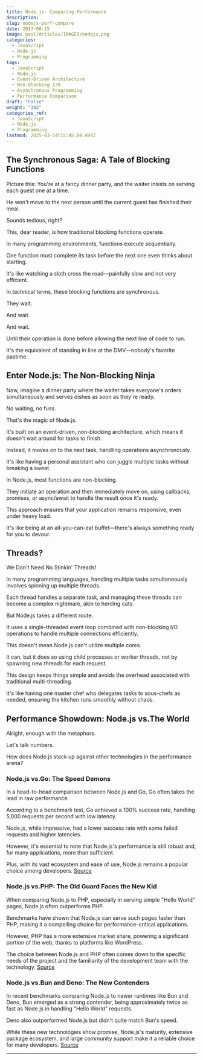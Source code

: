 ```yaml
---
title: Node.js- Comparing Performance
description: 
slug: nodejs-perf-compare
date: 2017-08-15
image: post/Articles/IMAGES/nodejs.png
categories:
  - JavaScript
  - Node.js
  - Programming
tags:
  - JavaScript
  - Node.js
  - Event-Driven Architecture
  - Non-Blocking I/O
  - Asynchronous Programming
  - Performance Comparison
draft: "False"
weight: "342"
categories_ref:
  - JavaScript
  - Node.js
  - Programming
lastmod: 2025-03-14T15:45:04.498Z
---
```

<!-- # Node.js: The Event-Driven, Non-Blocking Champion of the Server World

Ah, Node.js!

The crown jewel of server-side JavaScript, the hero we didn't know we needed.

If you've ever wondered how Node.js juggles multiple tasks without breaking a sweat, or why it's the go-to choice for developers who crave speed and efficiency, you're in the right place.

Buckle up, because we're about to embark on a rollercoaster ride through the event-driven, non-blocking wonderland of Node.js. -->

## The Synchronous Saga: A Tale of Blocking Functions

Picture this: You're at a fancy dinner party, and the waiter insists on serving each guest one at a time.

He won't move to the next person until the current guest has finished their meal.

Sounds tedious, right?

This, dear reader, is how traditional blocking functions operate.

In many programming environments, functions execute sequentially.

One function must complete its task before the next one even thinks about starting.

It's like watching a sloth cross the road—painfully slow and not very efficient.

In technical terms, these blocking functions are synchronous.

They wait.

And wait.

And wait.

Until their operation is done before allowing the next line of code to run.

It's the equivalent of standing in line at the DMV—nobody's favorite pastime.

## Enter Node.js: The Non-Blocking Ninja

Now, imagine a dinner party where the waiter takes everyone's orders simultaneously and serves dishes as soon as they're ready.

No waiting, no fuss.

That's the magic of Node.js.

It's built on an event-driven, non-blocking architecture, which means it doesn't wait around for tasks to finish.

Instead, it moves on to the next task, handling operations asynchronously.

It's like having a personal assistant who can juggle multiple tasks without breaking a sweat.

In Node.js, most functions are non-blocking.

They initiate an operation and then immediately move on, using callbacks, promises, or async/await to handle the result once it's ready.

This approach ensures that your application remains responsive, even under heavy load.

It's like being at an all-you-can-eat buffet—there's always something ready for you to devour.

## Threads?

We Don't Need No Stinkin' Threads!

In many programming languages, handling multiple tasks simultaneously involves spinning up multiple threads.

Each thread handles a separate task, and managing these threads can become a complex nightmare, akin to herding cats.

But Node.js takes a different route.

It uses a single-threaded event loop combined with non-blocking I/O operations to handle multiple connections efficiently.

This doesn't mean Node.js can't utilize multiple cores.

It can, but it does so using child processes or worker threads, not by spawning new threads for each request.

This design keeps things simple and avoids the overhead associated with traditional multi-threading.

It's like having one master chef who delegates tasks to sous-chefs as needed, ensuring the kitchen runs smoothly without chaos.

## Performance Showdown: Node.js vs.The World

Alright, enough with the metaphors.

Let's talk numbers.

How does Node.js stack up against other technologies in the performance arena?

### Node.js vs.Go: The Speed Demons

In a head-to-head comparison between Node.js and Go, Go often takes the lead in raw performance.

According to a benchmark test, Go achieved a 100% success rate, handling 5,000 requests per second with low latency.

Node.js, while impressive, had a lower success rate with some failed requests and higher latencies.

However, it's essential to note that Node.js's performance is still robust and, for many applications, more than sufficient.

Plus, with its vast ecosystem and ease of use, Node.js remains a popular choice among developers. [Source](https://dev.to/ocodista/node-vs-go-api-showdown-4njl)

### Node.js vs.PHP: The Old Guard Faces the New Kid

When comparing Node.js to PHP, especially in serving simple "Hello World" pages, Node.js often outperforms PHP.

Benchmarks have shown that Node.js can serve such pages faster than PHP, making it a compelling choice for performance-critical applications.

However, PHP has a more extensive market share, powering a significant portion of the web, thanks to platforms like WordPress.

The choice between Node.js and PHP often comes down to the specific needs of the project and the familiarity of the development team with the technology. [Source](https://www.reddit.com/r/PHP/comments/q5pi7v/nodejs_is_not_always_faster_than_php/)

### Node.js vs.Bun and Deno: The New Contenders

In recent benchmarks comparing Node.js to newer runtimes like Bun and Deno, Bun emerged as a strong contender, being approximately twice as fast as Node.js in handling "Hello World" requests.

Deno also outperformed Node.js but didn't quite match Bun's speed.

While these new technologies show promise, Node.js's maturity, extensive package ecosystem, and large community support make it a reliable choice for many developers. [Source](https://medium.com/deno-the-complete-reference/node-js-vs-deno-vs-bun-hello-world-performance-41a243f3c8ed)

<!-- 
## The Final Word: Why Node.js Rocks

Node.js's event-driven, non-blocking architecture makes it a powerhouse for building scalable and efficient applications.

While it may not always top the charts in raw performance metrics against every competitor, its balance of speed, simplicity, and a vast ecosystem of packages (thanks to npm) makes it a go-to choice for developers worldwide.

Whether you're building a real-time chat application, a streaming service, or a simple REST API, Node.js has got your back.

So, the next time you're at a dinner party, impress your fellow guests with tales of non-blocking I/O and event-driven architectures.

Or, you know, maybe just enjoy your meal.

Either way, Node.js is here to make your development experience as smooth and efficient as possible.
 -->

***

<!-- 
**Key Takeaways:**

| Concept                         | Description                                                                                                                                                                                                                                 |
|---------------------------------|---------------------------------------------------------------------------------------------------------------------------------------------------------------------------------------------------------------------------------------------|
| **Blocking Functions**          | Traditional functions that execute sequentially, waiting for each to complete before moving on.

It's like standing in line at a theme park—one ride at a time.                                                                               |
| **Non-Blocking Functions**      | Functions that initiate operations and move on without waiting, using callbacks or promises to handle results.

Imagine placing multiple online orders simultaneously and receiving notifications as each arrives.                             |
| **Event-Driven Architecture**   | A design where the flow is determined by events like user actions or messages.

Think of it as a pub quiz night where each question (event) prompts teams to write down answers (handlers) without interrupting the flow of the evening.       |
| **Single -->
